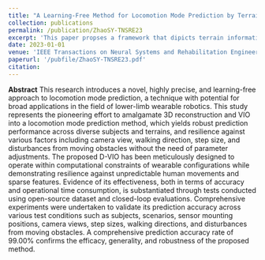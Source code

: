 ```yaml
---
title: "A Learning-Free Method for Locomotion Mode Prediction by Terrain Reconstruction and Visual-Inertial Odometry"
collection: publications
permalink: /publication/ZhaoSY-TNSRE23
excerpt: 'This paper propses a framework that dipicts terrain information and human motion in a unified robout representation for wearable robots control. It avoids the processing for learning and presents generality across people and environment.'
date: 2023-01-01
venue: 'IEEE Transactions on Neural Systems and Rehabilitation Engineering'
paperurl: '/pubfile/ZhaoSY-TNSRE23.pdf'
citation: 
---
```



**Abstract** This research introduces a novel, highly precise, and learning-free approach to locomotion mode prediction, a technique with potential for broad applications in the field of lower-limb wearable robotics. This study represents the pioneering effort to amalgamate 3D reconstruction and VIO into a locomotion mode prediction method, which yields robust prediction performance across diverse subjects and terrains, and resilience against various factors including camera view, walking direction, step size, and disturbances from moving obstacles without the need of parameter adjustments. The proposed D-VIO has been meticulously designed to operate within computational constraints of wearable configurations while demonstrating resilience against unpredictable human movements and sparse features. Evidence of its effectiveness, both in terms of accuracy and operational time consumption, is substantiated through tests conducted using open-source dataset and closed-loop evaluations. Comprehensive experiments were undertaken to validate its prediction accuracy across various test conditions such as subjects, scenarios, sensor mounting positions, camera views, step sizes, walking directions, and disturbances from moving obstacles. A comprehensive prediction accuracy rate of 99.00% confirms the efficacy, generality, and robustness of the proposed method.
